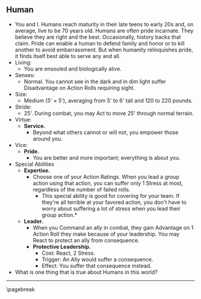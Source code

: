 ## Human

* You and I. Humans reach maturity in their late teens to early 20s and, on average, live to be 70 years old. Humans are often pride incarnate. They believe they are right and the best. Occasionally, history backs that claim. Pride can enable a human to defend family and honor or to kill another to avoid embarrassment. But when humanity relinquishes pride, it finds itself best able to serve any and all.
* Living:
    * You are ensouled and biologically alive.
* Senses:
    * Normal. You cannot see in the dark and in dim light suffer Disadvantage on Action Rolls requiring sight.
* Size:
    * Medium (5' × 5'), averaging from 5' to 6' tall and 120 to 220 pounds.
* Stride:
    * 25'. During combat, you may Act to move 25' through normal terrain.
* Virtue:
    * **Service.**
        * Beyond what others cannot or will not, you empower those around you.
* Vice:
    * **Pride.**
        * You are better and more important; everything is about you.
* Special Abilities
    - **Expertise.**
        - Choose one of your Action Ratings. When you lead a group action using that action, you can suffer only 1 Stress at most, regardless of the number of failed rolls.
            - This special ability is good for covering for your team. If they're all terrible at your favored action, you don't have to worry about suffering a lot of stress when you lead their group action.*
    * **Leader.**
        * When you Command an ally in combat, they gain Advantage on 1 Action Roll they make because of your leadership. You may React to protect an ally from consequence.
        * **Protective Leadership.**
            * Cost: React, 2 Stress.
            * Trigger: An Ally would suffer a consequence.
            * Effect: You suffer that consequence instead.
* What is one thing that is true about Humans in this world?

* * * * * * * * * * * * * * * * * * * * * * * * * * * * * * * * * * * * * * * *

\pagebreak
